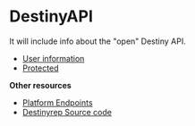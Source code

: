DestinyAPI
==========

It will include info about the "open" Destiny API.

* [User information](http://wiki.destinypublic.com/User-Information)
* [Protected](http://wiki.destinypublic.com/Protected-API-calls)

**Other resources**
* [Platform Endpoints](https://github.com/SargoDarya/bungie-platform/blob/develop/endpoints.txt)
* [Destinyrep Source code](https://github.com/pandapaul/destiny)
